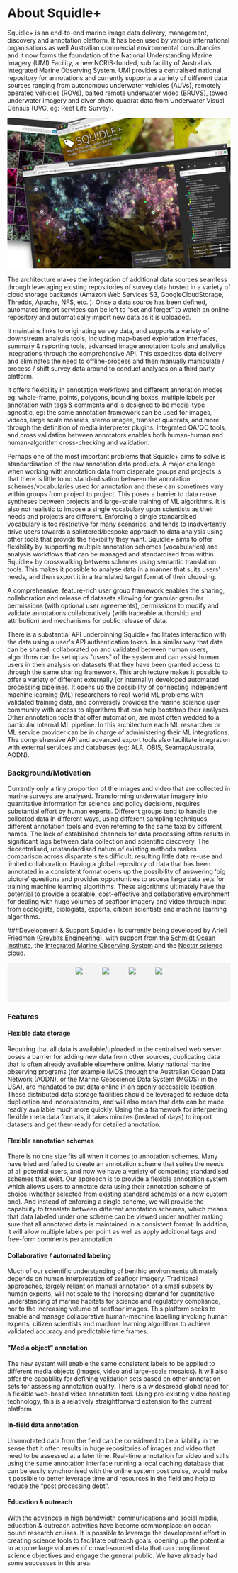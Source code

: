 <style>
    .video-container {
        position: relative;
        width: 100%;
        height: 0;
        padding-bottom: 56.25%;
    }
    .video {
        position: absolute;
        top: 0;
        left: 0;
        width: 100%;
        height: 100%;
    }
    .logo-list {
        text-align: center;
        background-color: #f3f3f3;
        border-radius: 5px;
    }
    .logo-list .logo-img {
        height: 65px;
        margin: 10px 20px;
        display: inline-block;
    }

</style>

# About Squidle+
Squidle+ is an end-to-end marine image data delivery, management, discovery and annotation platform. It has been used by 
various international organisations as well Australian commercial environmental consultancies and it now forms the 
foundation of the National Understanding Marine Imagery (UMI) Facility, a new NCRIS-funded, sub facility of Australia’s 
Integrated Marine Observing System. UMI provides a centralised national repository for annotations and currently 
supports a variety of different data sources ranging from autonomous underwater vehicles (AUVs), remotely operated 
vehicles (ROVs), baited remote underwater video (BRUVS), towed underwater imagery and diver photo quadrat data from 
Underwater Visual Census (UVC, eg: Reef Life Survey).

![Squidle+ screenshots](../images/squidle.jpg)

The architecture makes the integration of additional data sources seamless through leveraging existing repositories of survey data hosted in a variety of cloud storage backends (Amazon Web Services S3, GoogleCloudStorage, Thredds, Apache, NFS, etc..). Once a data source has been defined, automated import services can be left to “set and forget” to watch an online repository and automatically import new data as it is uploaded.

It maintains links to originating survey data, and supports a variety of downstream analysis tools, including map-based exploration interfaces, summary & reporting tools, advanced image annotation tools and analytics integrations through the comprehensive API. This expedites data delivery and eliminates the need to offline-process and then manually manipulate / process / shift survey data around to conduct analyses on a third party platform.

It offers flexibility in annotation workflows and different annotation modes eg: whole-frame, points, polygons, bounding boxes, multiple labels per annotation with tags & comments and is designed to be media-type agnostic, eg: the same annotation framework can be used for images, videos, large scale mosaics, stereo images, transect quadrats, and more through the definition of media interpreter plugins. Integrated QA/QC tools, and cross validation between annotators enables both human-human and human-algorithm cross-checking and validation. 

Perhaps one of the most important problems that Squidle+ aims to solve is standardisation of the raw annotation data products. A major challenge when working with annotation data from disparate groups and projects is that there is little to no standardisation between the annotation schemes/vocabularies used for annotation and these can sometimes vary within groups from project to project. This poses a barrier to data reuse, syntheses between projects and large-scale training of ML algorithms. It is also not realistic to impose a single vocabulary upon scientists as their needs and projects are different. Enforcing a single standardised vocabulary is too restrictive for many scenarios, and tends to inadvertently drive users towards a splintered/bespoke approach to data analysis using other tools that provide the flexibility they want. Squidle+ aims to offer flexibility by supporting multiple annotation schemes (vocabularies) and analysis workflows that can be managed and standardised from within Squidle+ by crosswalking between schemes using semantic translation tools. This makes it possible to analyse data in a manner that suits users’ needs, and then export it in a translated target format of their choosing.

A comprehensive, feature-rich user group framework enables the sharing, collaboration and release of datasets allowing for granular granular permissions (with optional user agreements), permissions to modify and validate annotations collaboratively (with traceable authorship and attribution) and mechanisms for public release of data.

There is a substantial API underpinning Squidle+ facilitates interaction with the data using a user's API authentication token. In a similar way that data can be shared, collaborated on and validated between human users, algorithms can be set up as "users" of the system and can assist human users in their analysis on datasets that they have been granted access to through the same sharing framework. This architecture makes it possible to offer a variety of different externally (or internally) developed automated processing pipelines. It opens up the possibility of connecting independent machine learning (ML) researchers to real-world ML problems with validated training data, and conversely provides the marine science user community with access to algorithms that can help bootstrap their analyses. Other annotation tools that offer automation, are most often wedded to a particular internal ML pipeline. In this architecture each ML researcher or ML service provider can be in charge of administering their ML integrations. The comprehensive API and advanced export tools also facilitate integration with external services and databases (eg: ALA, OBIS, SeamapAustralia, AODN). 


### Background/Motivation
Currently only a tiny proportion of the images and video that are collected in marine surveys are analysed.
Transforming underwater imagery into quantitative information for science and policy decisions, requires substantial effort
by human experts. Different groups tend to handle the collected data in different ways, using different sampling
techniques, different annotation tools and even referring to the same taxa by different names. The lack of established
channels for data processing often results in significant lags between data collection and scientific discovery.
The decentralised, unstandardised nature of existing methods makes comparison across disparate sites difficult,
resulting little data re-use and limited collaboration. Having a global repository of data that has been annotated
in a consistent format opens up the possibility of answering ‘big picture’ questions and provides opportunities to
access large data sets for training machine learning algorithms. These algorithms ultimately have the potential to
provide a scalable, cost-effective and collaborative environment for dealing with huge volumes of seafloor imagery
and video through input from ecologists, biologists, experts, citizen scientists and machine learning algorithms.


###Development & Support
Squidle+ is currently being developed by Ariell Friedman
([Greybits Engineering](http://greybits.com.au/)),
with support from the [Schmidt Ocean Institute](http://schmidtocean.org/), the
[Integrated Marine Observing System](http://www.imos.org.au/) and the
[Nectar science cloud](https://nectar.org.au/new-australian-science-clouds/).

<p class="logo-list">
    <img class="logo-img" src="/static/images/logos/SOI.png">
    <img class="logo-img" src="/static/images/logos/IMOS.png">
    <img class="logo-img" src="/static/images/logos/nectar.png">
    <img class="logo-img" src="/static/images/logos/greybits.png">
</p>


### Features

#### <i class="fa fa-database"></i> Flexible data storage
Requiring that all data is available/uploaded to the centralised web server poses a barrier for adding new data from other sources, duplicating data that is often already available elsewhere online.
Many national marine observing programs (for example IMOS through the Australian Ocean Data Network (AODN), or the Marine Geoscience Data System (MGDS) in the USA), are mandated to put data online in an openly accessible location.
These distributed data storage facilities should be leveraged to reduce data duplication and inconsistencies, and will also mean that data can be made readily available much more quickly.
Using the a framework for interpreting flexible meta data formats, it takes minutes (instead of days) to import datasets and get them ready for detailed annotation.

#### <i class="fa fa-tags"></i> Flexible annotation schemes
There is no one size fits all when it comes to annotation schemes.
Many have tried and failed to create an annotation scheme that suites the needs of all potential users, and now we have a variety of competing standardised schemes that exist.
Our approach is to provide a flexible annotation system which allows users to annotate data using their annotation scheme of choice (whether selected from existing standard schemes or a new custom one).
And instead of enforcing a single scheme, we will provide the capability to translate between different annotation schemes, which means that data labeled under one scheme can be viewed under another making sure that all annotated data is maintained in a consistent format.
In addition, it will allow multiple labels per point as well as apply additional tags and free-form comments per annotation.

#### <i class="fa fa-android"></i> Collaborative / automated labeling
Much of our scientific understanding of benthic environments ultimately depends on human interpretation of
seafloor imagery. Traditional approaches, largely reliant on manual annotation of a small subsets by human
experts, will not scale to the increasing demand for quantitative understanding of marine habitats for
science and regulatory compliance, nor to the increasing volume of seafloor images. This platform seeks to
enable and manage collaborative human-machine labelling invoking human
experts, citizen scientists and machine learning algorithms to achieve validated accuracy and predictable time
frames.

#### <i class="fa fa-film"></i> "Media object" annotation
The new system will enable the same consistent labels to be applied to different media objects (images, video and 
large-scale mosaics).
It will also offer the capability for defining validation sets based on other annotation sets for assessing annotation quality.
There is a widespread global need for a flexible web-based video annotation tool.
Using pre-existing video hosting technology, this is a relatively straightforward extension to the current platform.

#### <i class="fa fa-ship"></i> In-field data annotation
Unannotated data from the field can be considered to be a liability in the sense that it often results in huge 
repositories of images and video that need to be assessed at a later time. Real-time annotation for video and stills 
using the same annotation interface running a local caching database that can be easily synchronised with the online 
system post cruise, would make it possible to better leverage time and resources in the field and help to reduce the 
“post processing debt”.

#### <i class="fa fa-graduation-cap"></i> Education & outreach
With the advances in high bandwidth communications and social media, education & outreach activities have become 
commonplace on ocean-bound research cruises. It is possible to leverage the development effort in creating science 
tools to facilitate outreach goals, opening up the potential to acquire large volumes of crowd-sourced data that can 
compliment science objectives and engage the general public. We have already had some successes in this area.
